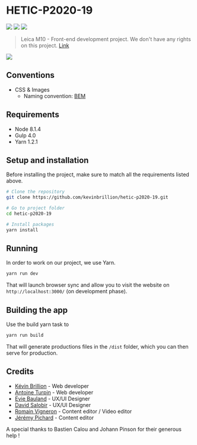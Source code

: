 HETIC-P2020-19
========
![](https://img.shields.io/badge/node-%3E%3D%208.1.4-brightgreen.svg) ![](https://img.shields.io/badge/gulp-4.0-red.svg) ![](https://img.shields.io/badge/yarn-%3E%3D%201.2.1-blue.svg)

> Leica M10 - Front-end development project. We don't have any rights on this project. [Link](https://leicam10.netlify.com/)

[![](https://www.netlify.com/img/global/badges/netlify-color-accent.svg)](https://leicam10.netlify.com)

## Conventions
- CSS & Images
  - Naming convention: [BEM](http://getbem.com/)

## Requirements
- Node 8.1.4
- Gulp 4.0
- Yarn 1.2.1

## Setup and installation
Before installing the project, make sure to match all the requirements listed above.
```sh
# Clone the repository
git clone https://github.com/kevinbrillion/hetic-p2020-19.git

# Go to project folder
cd hetic-p2020-19

# Install packages
yarn install
```

## Running
In order to work on our project, we use Yarn.
```sh
yarn run dev
```
That will launch browser sync and allow you to visit the website on ``` http://localhost:3000/``` (on development phase).

## Building the app
Use the build yarn task to

```sh
yarn run build
```

That will generate productions files in the ```/dist``` folder, which you can then serve for production.

## Credits
- [Kévin Brillion](https://github.com/kevinbrillion) - Web developer
- [Antoine Turpin](https://github.com/TurpinAntoine) - Web developer
- [Evie Bauland](https://dribbble.com/EvieBauland) - UX/UI Designer
- [David Salobir](https://dribbble.com/davidsalobir) - UX/UI Designer
- [Romain Vigneron](https://github.com/RomainVS) - Content editor / Video editor
- [Jérémy Pichard](https://github.com/Jeremyjeyr) - Content editor

A special thanks to Bastien Calou and Johann Pinson for their generous help !
